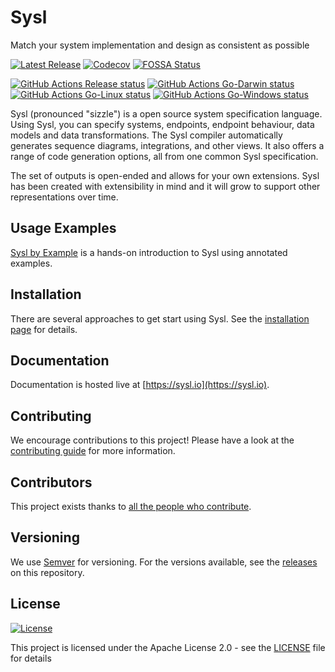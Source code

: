 # Sysl
Match your system implementation and design as consistent as possible

[![Latest Release](https://img.shields.io/github/v/release/anz-bank/sysl?color=%2300ADD8)](https://github.com/anz-bank/sysl/releases)
[![Codecov](https://img.shields.io/codecov/c/github/anz-bank/sysl/master.svg)](https://codecov.io/gh/anz-bank/sysl/branch/master)
[![FOSSA Status](https://app.fossa.com/api/projects/git%2Bgithub.com%2Fanz-bank%2Fsysl.svg?type=shield)](https://app.fossa.com/projects/git%2Bgithub.com%2Fanz-bank%2Fsysl?ref=badge_shield)

[![GitHub Actions Release status](https://github.com/anz-bank/sysl/workflows/Release/badge.svg)](https://github.com/anz-bank/sysl/actions?query=workflow%3ARelease)
[![GitHub Actions Go-Darwin status](https://github.com/anz-bank/sysl/workflows/Go-Darwin/badge.svg)](https://github.com/anz-bank/sysl/actions?query=workflow%3AGo-Darwin)
[![GitHub Actions Go-Linux status](https://github.com/anz-bank/sysl/workflows/Go-Linux/badge.svg)](https://github.com/anz-bank/sysl/actions?query=workflow%3AGo-Linux)
[![GitHub Actions Go-Windows status](https://github.com/anz-bank/sysl/workflows/Go-Windows/badge.svg)](https://github.com/anz-bank/sysl/actions?query=workflow%3AGo-Windows)

Sysl (pronounced "sizzle") is a open source system specification language. Using Sysl, you
can specify systems, endpoints, endpoint behaviour, data models and data
transformations. The Sysl compiler automatically generates sequence diagrams,
integrations, and other views. It also offers a range of code generation
options, all from one common Sysl specification.

The set of outputs is open-ended and allows for your own extensions. Sysl has
been created with extensibility in mind and it will grow to support other
representations over time.

## Usage Examples

[Sysl by Example](https://github.service.anz/pages/sysl/syslbyexample/docs/byexample/) is a hands-on introduction to Sysl using annotated examples.

## Installation

There are several approaches to get start using Sysl. See the [installation page](https://sysl.io/docs/installation/) for details.

## Documentation

Documentation is hosted live at [https://sysl.io](https://sysl.io).

## Contributing

We encourage contributions to this project! Please have a look at the
[contributing guide](docs/CONTRIBUTING.md) for more information.

## Contributors

This project exists thanks to [all the people who contribute](https://github.com/anz-bank/sysl/graphs/contributors).

## Versioning

We use [Semver](https://semver.org/) for versioning. For the versions available, see the [releases](https://github.com/anz-bank/sysl/releases) on this repository.

## License

[![License](https://img.shields.io/github/license/anz-bank/sysl)](https://github.com/anz-bank/sysl/blob/master/LICENSE)

This project is licensed under the Apache License 2.0 - see the [LICENSE](LICENSE) file for details



